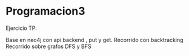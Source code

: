 # Programacion3
Ejercicio TP:

Base en neo4j con api backend , put y get.
Recorrido con backtracking
Recorrido sobre grafos DFS y BFS
